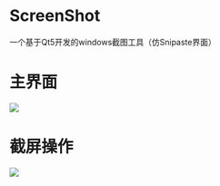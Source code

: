 # ScreenShot
一个基于Qt5开发的windows截图工具（仿Snipaste界面）

# 主界面 #
![](https://i.imgur.com/vyrzfUb.png)

# 截屏操作 #
![](https://i.imgur.com/aXkyjEV.gif)